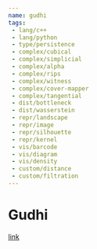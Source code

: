 ```yaml
---
name: gudhi
tags: 
 - lang/c++
 - lang/python
 - type/persistence
 - complex/cubical
 - complex/simplicial
 - complex/alpha
 - complex/rips
 - complex/witness
 - complex/cover-mapper
 - complex/tangential
 - dist/bottleneck
 - dist/wasserstein
 - repr/landscape
 - repr/image
 - repr/silhouette
 - repr/kernel
 - vis/barcode
 - vis/diagram
 - vis/density
 - custom/distance
 - custom/filtration
---
```


# Gudhi

[link](https://gudhi.inria.fr/)
